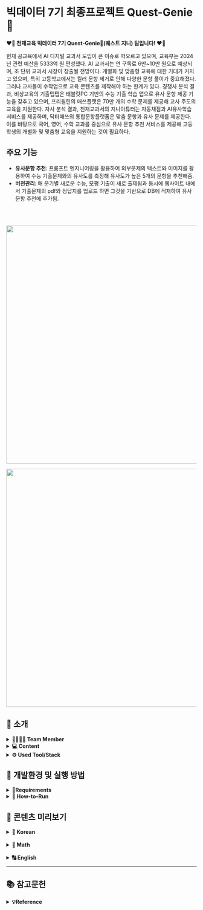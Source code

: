 # 빅데이터 7기 최종프로젝트 Quest-Genie 🧞
**❤️‍🔥 천재교육 빅데이터 7기 Quest-Genie🧞(퀘스트 지니) 팀입니다! ❤️‍🔥** 

현재 공교육에서 AI 디지털 교과서 도입이 큰 이슈로 떠오르고 있으며, 교육부는 2024년 관련 예산을 5333억 원 편성했다. AI 교과서는 연 구독료 6만~10만 원으로 예상되며, 조 단위 교과서 시장이 창출될 전망이다. 개별화 및 맞춤형 교육에 대한 기대가 커지고 있으며, 특히 고등학교에서는 킬러 문항 제거로 인해 다양한 문항 풀이가 중요해졌다. 그러나 교사들이 수작업으로 교육 콘텐츠를 제작해야 하는 한계가 있다. 경쟁사 분석 결과, 비상교육의 기출탭탭은 태블릿PC 기반의 수능 기출 학습 앱으로 유사 문항 제공 기능을 갖추고 있으며, 프리윌린의 매쓰플랫은 70만 개의 수학 문제를 제공해 교사 주도의 교육을 지원한다. 자사 분석 결과, 천재교과서의 지니아튜터는 자동채점과 AI유사학습 서비스를 제공하며, 닥터매쓰의 통합문항플랫폼은 맞춤 문항과 유사 문제를 제공한다. 이를 바탕으로 국어, 영어, 수학 교과를 중심으로 유사 문항 추천 서비스를 제공해 고등학생의 개별화 및 맞춤형 교육을 지원하는 것이 필요하다.

## 주요 기능

- **유사문항 추천**: 프롬프트 엔지니어링을 활용하여 외부문제의 텍스트와 이미지를 활용하여 수능 기출문제와의 유사도를 측정해 유사도가 높은 5개의 문항을 추천해줌.
- **버전관리**: 매 분기별 새로운 수능, 모평 기출이 새로 출제됨과 동시에 웹사이트 내에서 기출문제의 pdf와 정답지를 업로드 하면 그것을 기반으로 DB에 적재하여 유사문항 추천에 추가됨.


<br>

<br>
<p align="left">
  <img src=https://github.com/user-attachments/assets/4d180855-24b9-4029-9fd6-bb9519d56d9f width = "630px">
  
<p align="left">
  <img src=https://github.com/user-attachments/assets/a7b86868-b76d-4b4e-a3de-0ca915ca21e2 width = "630px">




## **🤍 소개**

<details>
<summary> <b>👨‍👨‍👧‍👦 Team Member</b></summary><br>
  


</br>
<table>
  <tr>
    <td align="center">
      <a href="https://github.com/hanaSummer0701">
        <img src="https://github.com/hanaSummer0701.png" width="150px;" alt="하나"/>
        <br />
        <sub><b>🙋‍♀️장하나</b><br> - 데이터 정량화 및 전처리<br> - 문항시스템 개발 및 테스트<br> - 자동 태깅 모델 개발 및 테스트<br> - AWS S3 생성 및 설정, 관리<br> - 기획서 및 최종 보고서 작성</sub>
</sub>
      </a>
    </td>
    <td align="center">
      <a href="https://github.com/choijouneun">
        <img src="https://github.com/choijouneun.png" width="150px;" alt="종은"/>
        <br />
        <sub><b>🙋‍♂️최종은</b><br>- 데이터 수집<br> - 데이터 정량화 및 전처리<br> - 문항시스템 개발 및 테스트<br> - 자동 태깅 모델 개발 및 테스트<br> - 멘토링 활동 보고서 작성<br> - Git 커밋 컨벤션/브렌치 전략<br> - 코드 컨벤션 정의</sub>
      </a>
    </td>
    <td align="center">
      <a href="https://github.com/LeeMin-a">
        <img src="https://github.com/LeeMin-a.png" width="150px;" alt="민아"/>
        <br />
        <sub><b>🙋‍♀️이민아</b><br> - 데이터 수집<br> - AWS 서버 생성 및 환경 구축<br> - FastAPI 기본 서버 환경 구축<br> - 도커 웹 서버 빌드<br> - DB와 웹 서버 연결 및 관리<br> - Wire Frame 작성<br> - 노션 관리</sub>
      </a>
    </td>
    <td align="center">
      <a href="https://github.com/sunny7319">
        <img src="https://github.com/sunny7319.png" width="150px;" alt="선영"/>
        <br />
        <sub><b>🙋‍♀️민선영</b><br> -데이터 수집<br> - DB 구축 및 관리<br> - 도커컴포즈 작성 및 서버 연결<br> - 파이프라인 설계<br> - ppt 제작<br> - 테이블 정의서 작성</sub>
      </a>
    </td>
  </tr>
</table>
</details>

<details>
<summary> <b>💻 Content</b></summary><br>

</br>

-  **📖 Korean** : 웹사이트에 접속하여 국어를 선택 한 후 사용자가 궁금한 외부문제를 첨부해 시작 버튼을 누르면 해당 문제와 유사한 문항 5개를 선별하여 보여줌. 

- **🔢 Math** : 웹사이트에 접속하여 수학를 선택 한 후 사용자가 궁금한 외부문제를 첨부해 시작 버튼을 누르면 해당 문제와 유사한 문항 5개를 선별하여 보여줌. 
  
- **🔠 English** : 웹사이트에 접속하여 영를 선택 한 후 사용자가 궁금한 외부문제를 첨부해 시작 버튼을 누르면 해당 문제와 유사한 문항 5개를 선별하여 보여줌. 
</details>


<details>
<summary> <b>⚙️ Used Tool/Stack</b></summary><br>

</br>
<p align="left">

<img alt="Python" src ="https://img.shields.io/badge/Python-3776AB.svg?&style=for-the-badge&logo=Python&logoColor=white"/>
<img alt="TensorFlow" src ="https://img.shields.io/badge/TensorFlow-1677FF.svg?&style=for-the-badge&logo=TensorFlow&logoColor=black"/>
<img alt="PyTorch" src ="https://img.shields.io/badge/PyTorch-EE4C2C.svg?&style=for-the-badge&logo=PyTorch&logoColor=white"/>
<img alt="OpenCV" src ="https://img.shields.io/badge/OpenCV-5C3EE8.svg?&style=for-the-badge&logo=OpenCV&logoColor=white"/>
<img alt="numpy" src ="https://img.shields.io/badge/numpy-013243.svg?&style=for-the-badge&logo=numpy&logoColor=white"/>
<img alt="OpenAI" src ="https://img.shields.io/badge/OpenAI-412991.svg?&style=for-the-badge&logo=OpenAI&logoColor=white"/>
<img alt="Anaconda" src ="https://img.shields.io/badge/Anaconda-44A833.svg?&style=for-the-badge&logo=Anaconda&logoColor=black"/>
<img alt="postgresql" src ="https://img.shields.io/badge/postgresql-4169E1.svg?&style=for-the-badge&logo=postgresql&logoColor=white"/>
<img alt="Keras" src ="https://img.shields.io/badge/Keras-D00000.svg?&style=for-the-badge&logo=Keras&logoColor=white"/>
<img alt="FastAPI" src ="https://img.shields.io/badge/FastAPI-009688.svg?&style=for-the-badge&logo=FastAPI&logoColor=white"/>
<img src = "https://img.shields.io/badge/visualstudiocode-007ACC.svg?&style=for-the-badge&logo=visualstudiocode&logoColor=white"/>
<img alt="Github" src = "https://img.shields.io/badge/github-181717.svg?&style=for-the-badge&logo=Github&logoColor=white"/>
<img alt="git" src = "https://img.shields.io/badge/git-F05032.svg?&style=for-the-badge&logo=Git&logoColor=white"/>

</p>
</details>




## **🩶 개발환경 및 실행 방법**

<details>
<summary><b>📄Requirements</b></summary>
  
  <br>
    - pdf2image==1.17.0
  <br>
    - opencv-python==4.9.0.80
  <br>
    - pandas==2.2.2
  <br>
    - numpy==1.26.4
  <br>
    - pillow==10.3.0 
  <br>
    - fastapi==0.111.0 
  <br>
    - easyocr==1.7.1
  <br>
    - pytesseract==0.3.10
  <br>
    - pymupdf 
  <br>
    - glob2==0.7
  <br>
    - pymysql==1.1.1
  <br>
    - uvicorn==0.30.1
  <br>
    - elasticsearch==8.14.0
  <br>
    - keras==3.4.1
  <br>
    - tensorflow==2.17.0
  <br>
    - torch==2.3.1
  <br>
    - torchvision==0.18.1
  <br>
  </details>

<details>
<summary><b>🏃 How-to-Run</b></summary>

  ### 가상환경 설정을 위한 콘다 설치
  미니콘다(혹은 아나콘다) 설치
  링크: https://docs.anaconda.com/free/miniconda/
  설치 시 Just me 선택

  ### 윈도우 시스템 환경변수 편집
  > WIN 키 -> "시스템 환경 변수 편집" 검색 -> 시스템 속성 창 하단 "환경 변수(N)"
  > -> 하단 시스템 변수(S) 중 "Path" 더블클릭 -> 새로만들기
  > -> "C:\Users\USER\miniconda3\Scripts" & "C:\Users\USER\miniconda3\Library\bin"
  > 입력 후 모든 창 "확인" 눌러 닫기
  
  ### 콘다 가상환경 만들기1 (가상환경 이름: Quest-Genie)
  CMD 창 열고 아래와 같이 입력, 설치 중간에 "y" 입력(엔터), 설치 완료 후 CMD 닫기
  ```cmd
  conda create -n Quest_Genie 
  ```
  다시 CMD 창 열고 아래와 같이 입력 후 완료 시 닫기
  ```cmd
  conda init
  ```

  ### 콘다 가상환경 만들기2 (패키지 설치)
  CMD 창 열고 아래와 같이 입력
  ```cmd
  conda activate Quest_Genie 
  ```
  ```cmd
  pip install -r requirements.txt

  ```

  ### 가상 환경에서 실행 시키기
  git pull, clone 등의 방법으로 main 브랜치 로컬에 저장 후  
  Hands_MediaPipe_project 폴더 들어가서 폴더 상단 주소창에 CMD 입력, CMD 창 띄운 후
  ```cmd
  conda activate Quest_Genie
  ```
  ```cmd
  python main.py
  ```

  #### !!주의 사항!!
  첫 실행시 자동생성되는 user.json 등 json 파일을 임의 편집하면 오류가 발생할 수 있습니다.
  
  버전관리를 실행할 경우 version -> preprocess -> preprocessing.py에서 base_directory_1 = os.path.join(final_pdf_output_dir, "MATH_G3_2024_07_calculus") 이런식으로 파일명으로 경로설정!

  <br>

</details>

## **🖤 콘텐츠 미리보기**
<details>
  <summary><b>📖 Korean</b></summary>
  <p align='left'>
    <img src = "https://github.com/user-attachments/assets/97f2b281-993b-4053-b4f8-0a3ec5d56255" width="400px"><br>
    <img src = "https://github.com/user-attachments/assets/21c51771-70d5-465e-9b7e-dcb0a4692fee" width="400px"><br>
    <img src = "https://github.com/user-attachments/assets/b474b38a-f51b-41c2-90cd-80c731667e1b" width="400px"><br>
    <img src = "https://github.com/user-attachments/assets/ff65e4a5-0173-4a03-8bdb-fe7bf9191973" width="400px"><br>
    <img src = "https://github.com/user-attachments/assets/27fb5bd7-175e-4086-a74f-6dd0df34ca6c" width="400px"><br>
    <img src = "https://github.com/user-attachments/assets/03cc90fa-6158-4303-bbaa-c4ddb4f12284" width="400px"><br>
    <img src = "https://github.com/user-attachments/assets/3f0887de-fd3f-4084-a1be-b85d4260b16b" width="400px"><br>
  </p>
</details>
<br>
<details>
  <summary><b>🔢 Math</b></summary>
  <p align='left'>
    <img src = "https://github.com/user-attachments/assets/435dc7b3-1161-4dc1-b3f2-ee491ca75b9c" width="400px"><br>
    <img src = "https://github.com/user-attachments/assets/06950dd2-5f4a-4739-9590-2d299fd9e058" width="400px"><br>
    <img src = "https://github.com/user-attachments/assets/69d76b2a-ee8f-45f5-bbc0-12b5748da798" width="400px"><br>
    <img src = "https://github.com/user-attachments/assets/5703465d-9699-437b-96d0-68a6789684c2" width="400px"><br>
    <img src = "https://github.com/user-attachments/assets/0848ca3c-c32c-4a8c-93a7-1cf561a4e31b" width="400px"><br>
    <img src = "https://github.com/user-attachments/assets/0ad5a6dc-8346-4a5b-8a64-d4bf68f8059f" width="400px"><br>
  </p>
</details>
<br>
<details>
  <summary><b>🔠 English</b></summary>
  <p align='left'>
    <img src = "https://github.com/user-attachments/assets/435dc7b3-1161-4dc1-b3f2-ee491ca75b9c" width="400px"><br>
    <img src = "https://github.com/user-attachments/assets/06950dd2-5f4a-4739-9590-2d299fd9e058" width="400px"><br>
    <img src = "https://github.com/user-attachments/assets/69d76b2a-ee8f-45f5-bbc0-12b5748da798" width="400px"><br>
    <img src = "https://github.com/user-attachments/assets/5703465d-9699-437b-96d0-68a6789684c2" width="400px"><br>
    <img src = "https://github.com/user-attachments/assets/0848ca3c-c32c-4a8c-93a7-1cf561a4e31b" width="400px"><br>
    <img src = "https://github.com/user-attachments/assets/0ad5a6dc-8346-4a5b-8a64-d4bf68f8059f" width="400px"><br>
  </p>
</details>

- - -
## **📚 참고문헌**
<details>
<summary><b>💡Reference </b></summary>
<br>

- 한국경제) "내년 도입될 AI 디지털 교과서 선점하라"
https://n.news.naver.com/article/015/0004992468?sid=103
- 피앤피뉴스) 킬러문항 없앤 첫 수능...적정 난이도로 변별력 갖췄다
https://www.gosiweek.com/article/1065582631806593
- 내일신문) 비상교육 태블릿PC 전용 수능 학습 앱 ‘기출탭탭’ 활용법
https://www.naeil.com/news/read/455315
- 에듀동아) 프리윌린, ‘2024 인공지능 학습 플랫폼 매칭데이’에서 매쓰플랫과 풀리수학 선보여
http://m.edu.donga.com/news/view.php?at_no=20240223113015145830
- 에듀동아) 프리윌린, 학교 맞춤형 에듀테크 서비스 ‘스쿨플랫’ 오픈…AI 기술로 교실에 ‘초개인화
교육’ ‘학 습 격차 해소’ 지원
http://m.edu.donga.com/news/view.php?at_no=20240516151302535017
- 뉴스핌) 아티피셜소사이어티, 서울특별시교육청에 교육 콘텐츠 AI 솔루션 '젠큐' 공급
https://www.newspim.com/news/view/20240118000068
- 전자신문) 비상교육 '비바샘', AI 기반 수학 문항 자동 생성 서비스
https://n.news.naver.com/article/030/0003078902?sid=102
- QuestionWell 홈페이지 https://www.questionwell.org/
- 천재교과서 지니아튜터, 서울시교육청 주최 에듀테크 교원연수 참가
https://www.it-b.co.kr/news/articleView.html?idxno=76613
- 천재교과서, 최신형 AI 엔진 탑재 수학문제은행 ‘닥터매쓰2.0’ 그랜드 오픈
https://www.it-b.co.kr/news/articleView.html?idxno=69518
- 문제지 header, body영역 분리 참고 블로그 https://kagus2.tistory.com/50 
- 각 문항 컨투어영역 참고 블로그 https://iagreebut.tistory.com/74 
- ssh 연결 오류 해결 참고 블로그 https://lovflag.tistory.com/17 ssh 
- ElasticSearch-FastAPI 연결 참고 자료 https://medium.com/@pritam7798sonawane/building-a-text-search-application-with-elasticsearchand-fastapi-14ea78cf1890
</details>
